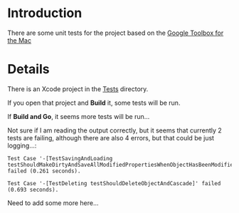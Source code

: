 # Introduction #

There are some unit tests for the project based on the [Google Toolbox for the Mac](http://code.google.com/p/google-toolbox-for-mac/wiki/iPhoneUnitTesting)

# Details #

There is an Xcode project in the [Tests](http://code.google.com/p/sqlitepersistentobjects/source/browse/#svn/trunk/Tests) directory.

If you open that project and **Build** it, some tests will be run.

If **Build and Go**, it seems more tests will be run...

Not sure if I am reading the output correctly, but it seems that currently 2 tests are failing, although there are also 4 errors, but that could be just logging...:
```
Test Case '-[TestSavingAndLoading testShouldMakeDirtyAndSaveAllModifiedPropertiesWhenObjectHasBeenModifiedAfterSaving]' failed (0.261 seconds).

Test Case '-[TestDeleting testShouldDeleteObjectAndCascade]' failed (0.693 seconds).
```

Need to add some more here...
